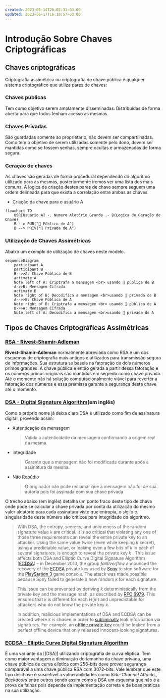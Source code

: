 ```yaml
---
created: 2023-05-14T20:02:31-03:00
updated: 2023-06-17T16:18:57-03:00
---
```

# Introdução Sobre Chaves Criptográficas 

## Chaves criptográficas 
Criptografia assimétrica ou criptografia de chave pública é qualquer sistema criptográfico que utiliza pares de chaves: 
### Chaves públicas
Tem como objetivo serem amplamente disseminadas. Distribuídas de forma aberta para que todos tenham acesso as mesmas.

### Chaves Privadas
São guardadas somente ao proprietário, não devem ser compartilhadas. Como tem o objetivo de serem utilizadas somente pelo dono, devem ser mantidas como se fossem senhas, sempre ocultas e  armazenadas de forma segura. 

### Geração de chaves 
As chaves são geradas de forma procedural dependendo do algoritmo utilizado para as mesmas, posteriormente iremos ver uma lista dos mais comuns. 
A logica de criação destes pares de chave sempre seguem uma ordem delineada para que exista a correlação entre ambas as chaves.

- Criação da chave para o usuário A
```mermaid 
flowchart TD
    USR[Usuário A] -. Numero Aletório Grande .- B(Logica de Geração de Chave)
    B --> PUB("🔑 Pública de A")
    B --> PRIV("🔑 Privada de A")

```

### Utilização de Chaves Assimétricas  
Abaixo um exemplo de utilização de chaves neste modelo.
```mermaid 
sequenceDiagram
    participant A
    participant B
    B-->>A: Chave Pública de B
    activate A
    Note left of A: Criptrafa a mensagem <br> usando 🔑 pública de B
    A->>B: Mensagem Cifrada
    activate B
    Note right of B: Decodifica a mensagem <br>usando 🔑 privada de B
    A-->>B: Chave Pública de A
    Note right of B: Criptrafa a mensagem <br> usando 🔑 pública de A
    B->>A: Mensagem Cifrada
    Note left of A: Decodifica a mensagem <br>usando 🔑 privada de A
```


## Tipos de Chaves Criptográficas Assimétricas
### [RSA - Rivest-Shamir-Adleman](https://pt.wikipedia.org/wiki/RSA_(sistema_criptogr%C3%A1fico))
**Rivest–Shamir–Adleman** normalmente abreviada como RSA é um dos esquemas de criptografia mais antigos e utilizados para transmissão segura de informações. 
Sua estrutura se baseia na fatoração de dois números primos grandes. A chave pública é então gerada a partir dessa fatoração e os números primos originais são mantidos em segredo como chave privada. Até o momento não há solução computacionalmente viável para reverter a fatoração dos números e essa premissa garante a segurança desta chave até o momento.

### [DSA - Digital Signature Algorithm](https://en.wikipedia.org/wiki/Digital_Signature_Algorithm)(em inglês)
Como o próprio nome já deixa claro DSA é utilizado como fim de assinatura digital, provendo assim:
- Autenticação da mensagem
  > Valida a autenticidade da mensagem confirmando a origem real da mesma.
- Integridade
  > Garante que a mensagem não foi modificada durante após a assinatura da mesma.
- Não Repúdio
  > O originador não pode reclamar que a mensagem não foi de sua autoria pois foi assinada com sua chave privada

O trecho abaixo (em inglês) detalha um ponto fraco deste tipo de chave onde pode se calcular a chave privada por conta da utilização do mesmo valor aleatório para cada assinatura visto que entropia, o sigilo e singularidade deste número são críticos para integridade do algoritmo.
> With DSA, the entropy, secrecy, and uniqueness of the random signature value $k$ are critical. It is so critical that violating any one of those three requirements can reveal the entire private key to an attacker. Using the same value twice (even while keeping $k$ secret), using a predictable value, or leaking even a few bits of $k$ in each of several signatures, is enough to reveal the private key $k$ .
> This issue affects both DSA and Elliptic Curve Digital Signature Algorithm ([ECDSA](https://en.wikipedia.org/wiki/ECDSA "ECDSA")) – in December 2010, the group _fail0verflow_ announced the recovery of the [ECDSA](https://en.wikipedia.org/wiki/ECDSA "ECDSA") private key used by [Sony](https://en.wikipedia.org/wiki/Sony "Sony") to sign software for the [PlayStation 3](https://en.wikipedia.org/wiki/PlayStation_3 "PlayStation 3") game console. The attack was made possible because Sony failed to generate a new random $k$ for each signature.
> 
> This issue can be prevented by deriving $k$ deterministically from the private key and the message hash, as described by [RFC](https://en.wikipedia.org/wiki/RFC_(identifier) "RFC (identifier)") [6979](https://datatracker.ietf.org/doc/html/rfc6979). This ensures that $k$ is different for each $H(m)$ and unpredictable for attackers who do not know the private key $x$.
> 
> In addition, malicious implementations of DSA and ECDSA can be created where $k$ is chosen in order to [subliminally](https://en.wikipedia.org/wiki/Subliminal_channel "Subliminal channel") leak information via signatures. For example, an [offline private key](https://en.wikipedia.org/wiki/Offline_private_key "Offline private key") could be leaked from a perfect offline device that only released innocent-looking signatures.

### [ECDSA - Elliptic Curve Digital Signature Algorithm](https://pt.wikipedia.org/wiki/ECDSA)
É uma variante da [[DSA]] utilizando criptografia de curva elíptica. Tem como maior vantagem a diminuição do tamanho da chave privada, uma chave pública de curva elíptica com 256-bits deve prover segurança comparável a uma chave pública RSA com 3072-bits. Vale lembrar que este tipo de chave é suscetível a vulnerabilidades como _Side-Channel Attacks_, _Backdoors_ entre outros sendo assim como a DSA um esquema que não é a prova de falhas pois depende da implementação correta e de boas práticas na sua utilização.

